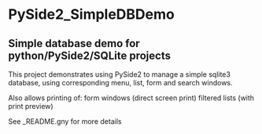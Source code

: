 # PySide2_SimpleDBDemo

Simple database demo for python/PySide2/SQLite projects
-----------------------------------------------------

This project demonstrates using PySide2 to manage a simple sqlite3 database,
    using corresponding menu, list, form and search windows.

Also allows printing of:
     form windows (direct screen print)
     filtered lists (with print preview)

See _README.gny for more details
